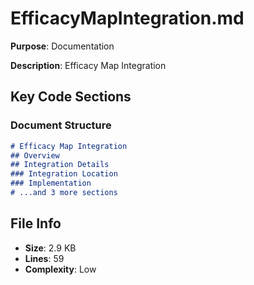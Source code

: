# EfficacyMapIntegration.md

**Purpose**: Documentation

**Description**: Efficacy Map Integration

## Key Code Sections

### Document Structure

```markdown
# Efficacy Map Integration
## Overview
## Integration Details
### Integration Location
### Implementation
# ...and 3 more sections
```

## File Info

- **Size**: 2.9 KB
- **Lines**: 59
- **Complexity**: Low
